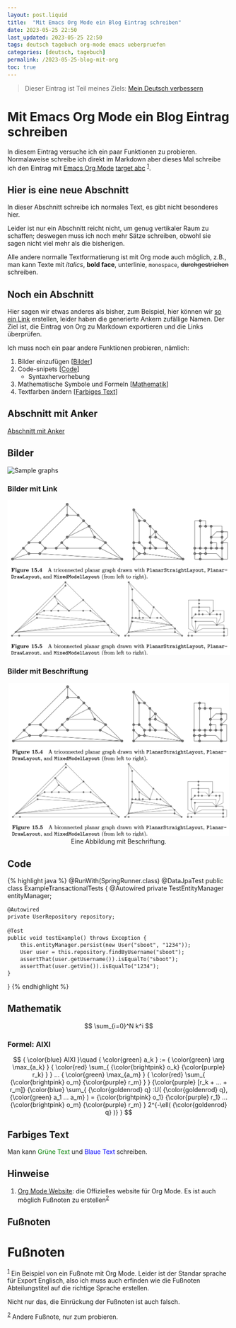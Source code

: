 ```yaml
---
layout: post.liquid
title:  "Mit Emacs Org Mode ein Blog Eintrag schreiben"
date: 2023-05-25 22:50
last_updated: 2023-05-25 22:50
tags: deutsch tagebuch org-mode emacs ueberpruefen
categories: [deutsch, tagebuch]
permalink: /2023-05-25-blog-mit-org
toc: true
---
```


> Dieser Eintrag ist Teil meines Ziels: [Mein Deutsch verbessern](/now)


# Mit Emacs Org Mode ein Blog Eintrag schreiben

In diesem Eintrag versuche ich ein paar Funktionen zu
probieren. Normalaweise schreibe ich direkt im Markdown aber dieses
Mal schreibe ich den Eintrag mit [Emacs Org Mode](#org8630ced) [target abc](#org8630ced) <sup><a id="fnr.1" class="footref" href="#fn.1" role="doc-backlink">1</a></sup>.


<a id="abs1"></a>

## Hier is eine neue Abschnitt

In dieser Abschnitt schreibe ich normales Text, es gibt nicht
besonderes hier.

Leider ist nur ein Abschnitt reicht nicht, um genug vertikaler Raum
zu schaffen; deswegen muss ich noch mehr Sätze schreiben, obwohl
sie sagen nicht viel mehr als die bisherigen.

Alle andere normalle Textformatierung ist mit Org mode auch
möglich, z.B., man kann Texte mit *italics*, **bold face**,
<span class="underline">unterlinie</span>, `monospace`, <del>durchgestrichen</del> schreiben.


## Noch ein Abschnitt

Hier sagen wir etwas anderes als bisher, zum Beispiel, hier können
wir [so ein Link](#abs1) erstellen, leider haben die generierte Ankern
zufällige Namen. Der Ziel ist, die Eintrag von Org zu
Markdown exportieren und die Links überprüfen.

Ich muss noch ein paar andere Funktionen probieren, nämlich:

1.  Bilder einzufügen [[Bilder](#bilder)]
2.  Code-snipets [[Code](#code)]
    -   Syntaxhervorhebung
3.  Mathematische Symbole und Formeln [[Mathematik](#mathe)]
4.  Textfarben ändern [[Farbiges Text](#farb-texte)]


<a id="anker-test"></a>

## Abschnitt mit Anker

[Abschnitt mit Anker](#anker-test)


<a id="bilder"></a>

## Bilder

![Sample graphs](../assets/images/ogdf-sample-graphs.png)


### Bilder mit Link

[![Sample graphs](/assets/images/ogdf-sample-graphs.png)](/assets/images/ogdf-sample-graphs.png)  


### Bilder mit Beschriftung

<div style="text-align: center">
  <img width="500" src="/assets/images/ogdf-sample-graphs.png">
  <figcaption>Eine Abbildung mit Beschriftung.</figcaption>
</div>


<a id="code"></a>

## Code

{% highlight java %}
@RunWith(SpringRunner.class)
@DataJpaTest
public class ExampleTransactionalTests {
    @Autowired
    private TestEntityManager entityManager;

    @Autowired
    private UserRepository repository;

    @Test
    public void testExample() throws Exception {
        this.entityManager.persist(new User("sboot", "1234"));
        User user = this.repository.findByUsername("sboot");
        assertThat(user.getUsername()).isEqualTo("sboot");
        assertThat(user.getVin()).isEqualTo("1234");
    }
}
{% endhighlight %}


<a id="mathe"></a>

## Mathematik

$$
   \sum_{i=0}^N k^i
   $$


### Formel: AIXI

$$
    { \color{blue} AIXI }\quad
    { \color{green} a_k } :=
    { \color{green} \arg \max_{a_k} }
    { \color{red} \sum_{ {\color{brightpink} o_k} {\color{purple} r_k} } }
    ...
    { \color{green} \max_{a_m} }
    { \color{red} \sum_{
    {\color{brightpink} o_m}
    {\color{purple} r_m}
    }
    }
    {\color{purple} [r_k + ... + r_m]}
    {\color{blue} \sum_{
    {\color{goldenrod} q}
    :U(
    {\color{goldenrod} q},
    {\color{green} a_1 ... a_m}
    ) =
    {\color{brightpink} o_1} {\color{purple} r_1}
    ...
    {\color{brightpink} o_m} {\color{purple} r_m}
    }
    2^{-\ell( {\color{goldenrod} q} )}
    }
    $$


<a id="farb-texte"></a>

## Farbiges Text

Man kann <span style="color: green">Grüne Text</span> und <span
style="color: blue">Blaue Text</span> schreiben.


## Hinweise

1.  [Org Mode Website](https://orgmode.org/): die Offizielles website für Org Mode.
    <a id="org8630ced"></a>
    Es ist auch möglich Fußnoten zu erstellen<sup><a id="fnr.2" class="footref" href="#fn.2" role="doc-backlink">2</a></sup>


## Fußnoten


# Fu&szlig;noten

<sup><a id="fn.1" href="#fnr.1">1</a></sup> Ein Beispiel von ein Fußnote mit Org Mode. Leider ist der
Standar sprache für Export Englisch, also ich muss auch erfinden wie
die Fußnoten Abteilungstitel auf die richtige Sprache erstellen.

Nicht nur das, die Einrückung der Fußnoten ist auch falsch.

<sup><a id="fn.2" href="#fnr.2">2</a></sup> Andere Fußnote, nur zum probieren.

